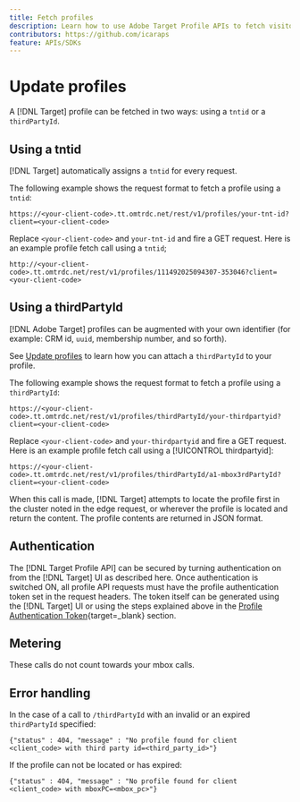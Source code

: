 ```yaml
---
title: Fetch profiles
description: Learn how to use Adobe Target Profile APIs to fetch visitor data to use in [!DNL Target].
contributors: https://github.com/icaraps
feature: APIs/SDKs
---
```

# Update profiles

A [!DNL Target] profile can be fetched in two ways: using a `tntid` or a `thirdPartyId`.

## Using a tntid

[!DNL Target] automatically assigns a `tntid` for every request.

The following example shows the request format to fetch a profile using a `tntid`:

```
https://<your-client-code>.tt.omtrdc.net/rest/v1/profiles/your-tnt-id?client=<your-client-code>
```

Replace `<your-client-code>` and `your-tnt-id` and fire a GET request. Here is an example profile fetch call using a `tntid`;

```
http://<your-client-code>.tt.omtrdc.net/rest/v1/profiles/111492025094307-353046?client=<your-client-code>
```

## Using a thirdPartyId

[!DNL Adobe Target] profiles can be augmented with your own identifier (for example: CRM id, `uuid`, membership number, and so forth). 

See [Update profiles](/help/dev/administer/profile-api/profile-api-overview.md) to learn how you can attach a `thirdPartyId` to your profile.

The following example shows the request format to fetch a profile using a `thirdPartyId`:

```
https://<your-client-code>.tt.omtrdc.net/rest/v1/profiles/thirdPartyId/your-thirdpartyid?client=<your-client-code>
```

Replace `<your-client-code>` and `your-thirdpartyid` and fire a GET request. Here is an example profile fetch call using a [!UICONTROL thirdpartyid]:

```
https://<your-client-code>.tt.omtrdc.net/rest/v1/profiles/thirdPartyId/a1-mbox3rdPartyId?client=<your-client-code>
```

When this call is made, [!DNL Target] attempts to locate the profile first in the cluster noted in the edge request, or wherever the profile is located and return the content. The profile contents are returned in JSON format.

## Authentication

The [!DNL Target Profile API] can be secured by turning authentication on from the [!DNL Target] UI as described here. Once authentication is switched ON, all profile API requests must have the profile authentication token set in the request headers. The token itself can be generated using the [!DNL Target] UI or using the steps explained above in the [Profile Authentication Token](https://developers.adobetarget.com/api/#authentication-tokens){target=_blank} section.

## Metering

These calls do not count towards your mbox calls.

## Error handling

In the case of a call to `/thirdPartyId` with an invalid or an expired `thirdPartyId` specified:

```
{"status" : 404, "message" : "No profile found for client <client_code> with third party id=<third_party_id>"}
```

If the profile can not be located or has expired:

```
{"status" : 404, "message" : "No profile found for client <client_code> with mboxPC=<mbox_pc>"}
```